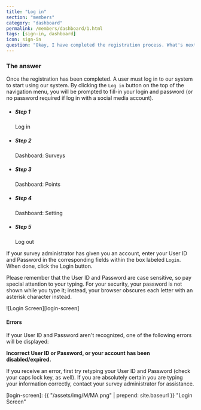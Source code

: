 ```yaml
---
title: "Log in"
section: "members"
category: "dashboard"
permalink: /members/dashboard/1.html
tags: [sign-in, dashboard]
icon: sign-in
question: "Okay, I have completed the registration process. What's next?"
---
```


### <i class="pe-anchor pe-fw"></i> The answer

Once the registration has been completed. A user must log in to our system to start using our system. By clicking the `Log in` button on the top of the navigation menu, you will be prompted to fill-in your login and password (or no password required if log in with a social media account).

<ul class="progress-tracker progress-tracker--text progress-tracker--center">
  <li class="progress-step is-active">
    <span class="progress-marker"></span>
    <span class="progress-text">
      <h5 class="progress-title">Step 1</h5>
      Log in
    </span>
  </li>
  <li class="progress-step">
    <span class="progress-marker"></span>
    <span class="progress-text">
      <h5 class="progress-title">Step 2</h5>
      Dashboard: Surveys
    </span>
  </li>
  <li class="progress-step">
    <span class="progress-marker"></span>
    <span class="progress-text">
      <h5 class="progress-title">Step 3</h5>
      Dashboard: Points
    </span>
  </li>
  <li class="progress-step">
    <span class="progress-marker"></span>
    <span class="progress-text">
      <h5 class="progress-title">Step 4</h5>
      Dashboard: Setting
    </span>
  </li>
  <li class="progress-step">
    <span class="progress-marker"></span>
    <span class="progress-text">
      <h5 class="progress-title">Step 5</h5>
      Log out
    </span>
  </li>
</ul>

If your survey administrator has given you an account, enter your User ID and Password in the corresponding fields within the box labeled `Login`. When done, click the Login button.

Please remember that the User ID and Password are case sensitive, so pay special attention to your typing. For your security, your password is not shown while you type it; instead, your browser obscures each letter with an asterisk character instead.

![Login Screen][login-screen]


#### Errors

If your User ID and Password aren't recognized, one of the following errors will be displayed:

**Incorrect User ID or Password, or your account has been disabled/expired.**

If you receive an error, first try retyping your User ID and Password (check your caps lock key, as well). If you are absolutely certain you are typing your information correctly, contact your survey administrator for assistance.


[login-screen]: {{ "/assets/img/M/MA.png" | prepend: site.baseurl }} "Login Screen"
